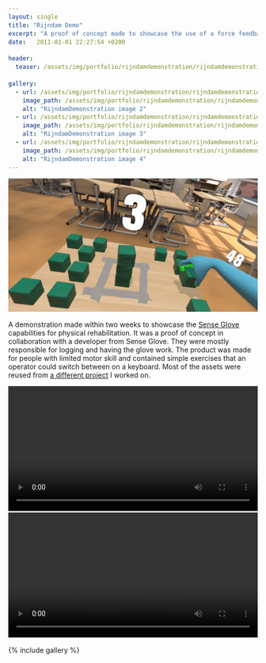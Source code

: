 ```yaml
---
layout: single
title: "Rijndam Demo" 
excerpt: "A proof of concept made to showcase the use of a force feedback glove for physical rehabilitation"
date:   2011-01-01 22:27:54 +0200

header:
  teaser: /assets/img/portfolio/rijndamdemonstration/rijndamdemonstration_1-th.jpg

gallery:
  - url: /assets/img/portfolio/rijndamdemonstration/rijndamdemonstration_2.jpg
    image_path: /assets/img/portfolio/rijndamdemonstration/rijndamdemonstration_2-th.jpg
    alt: "RijndamDemonstration image 2"
  - url: /assets/img/portfolio/rijndamdemonstration/rijndamdemonstration_3.jpg
    image_path: /assets/img/portfolio/rijndamdemonstration/rijndamdemonstration_3-th.jpg
    alt: "RijndamDemonstration image 3"
  - url: /assets/img/portfolio/rijndamdemonstration/rijndamdemonstration_4.jpg
    image_path: /assets/img/portfolio/rijndamdemonstration/rijndamdemonstration_4-th.jpg
    alt: "RijndamDemonstration image 4"
---
```


[![RijndamDemo header image](/assets/img/portfolio/rijndamdemonstration/rijndamdemonstration_1.jpg)](/assets/img/portfolio/rijndamdemonstration/rijndamdemonstration_1.jpg)

A demonstration made within two weeks to showcase the [Sense Glove](https://www.senseglove.com/) capabilities for physical rehabilitation. It was a proof of concept in collaboration with a developer from Sense Glove. They were mostly responsible for logging and having the glove work. The product was made for people with limited motor skill and contained simple exercises that an operator could switch between on a keyboard. Most of the assets were reused from [a different project](/portfolio/tryspace) I worked on.

<video width="100%" height="auto" controls="controls">
  <source src="/assets/vids/stackingblocks.mp4" type="video/mp4">
</video>

<video width="100%" height="auto" controls="controls">
  <source src="/assets/vids/pouringmilk.mp4" type="video/mp4">
</video>

{% include gallery %}

